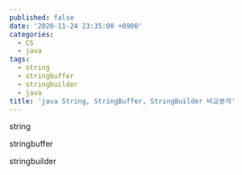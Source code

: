```yaml
---
published: false
date: '2020-11-24 23:35:00 +0900'
categories:
  - CS
  - java
tags:
  - string
  - stringbuffer
  - stringbuilder
  - java
title: 'java String, StringBuffer, StringBuilder 비교분석'
---
```

string

stringbuffer

stringbuilder
